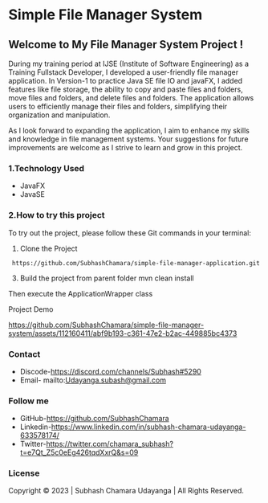 # Simple File Manager System

## Welcome to My File Manager System Project !

During my training period at IJSE (Institute of Software Engineering) as a Training Fullstack Developer, I developed a user-friendly file manager application. In Version-1 to practice Java SE file IO and javaFX, I added features like file storage, the ability to copy and paste files and folders, move files and folders, and delete files and folders. The application allows users to efficiently manage their files and folders, simplifying their organization and manipulation.

As I look forward to expanding the application, I aim to enhance my skills and knowledge in file management systems. Your suggestions for future improvements are welcome as I strive to learn and grow in this project.

### 1.Technology Used

 - JavaFX
 - JavaSE





### 2.How to try this project
  
  To try out the project, please follow these Git commands in your terminal:
  1. Clone the Project 
   ```
    https://github.com/SubhashChamara/simple-file-manager-application.git
   ```
  3. Build the project from parent folder
    mvn clean install
  
  Then execute the ApplicationWrapper class 

  Project Demo 

  
https://github.com/SubhashChamara/simple-file-manager-system/assets/112160411/abf9b193-c361-47e2-b2ac-449885bc4373
  
### Contact
 
-  Discode-https://discord.com/channels/Subhash#5290
-  Email-  mailto:Udayanga.subash@gmail.com
    
### Follow me

- GitHub-https://github.com/SubhashChamara
- Linkedin-https://www.linkedin.com/in/subhash-chamara-udayanga-633578174/
- Twitter-https://twitter.com/chamara_subhash?t=e7Qt_Z5c0eEg426tqdXxrQ&s=09


### License
Copyright &copy; 2023 | Subhash Chamara Udayanga | All Rights Reserved.
